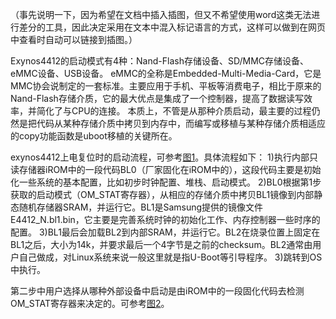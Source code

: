 （事先说明一下，因为希望在文档中插入插图，但又不希望使用word这类无法进行差分的工具，因此决定采用在文本中混入标记语言的方式，这样可以做到在网页中查看时自动可以链接到插图。）

Exynos4412的启动模式有4种：Nand-Flash存储设备、SD/MMC存储设备、eMMC设备、USB设备。
eMMC的全称是Embedded-Multi-Media-Card，它是MMC协会说制定的一套标准。主要应用于手机、平板等消费电子，相比于原来的Nand-Flash存储介质，它的最大优点是集成了一个控制器，提高了数据读写效率，并简化了与CPU的连接。
本质上，不管是从那种介质启动，最主要的过程仍然是把代码从某种存储介质中拷贝到内存中，而编写或移植与某种存储介质相适应的copy功能函数是uboot移植的关键所在。

exynos4412上电复位时的启动流程，可参考<a href="https://github.com/wangdongshi/4412/blob/master/res/4412_boot_sequence.png">图1</a>。具体流程如下：
1)执行内部只读存储器iROM中的一段代码BL0（厂家固化在iROM中的），这段代码主要是初始化一些系统的基本配置，比如初步时钟配置、堆栈、启动模式。
2)BL0根据第1步获取的启动模式（OM_STAT寄存器），从相应的存储介质中拷贝BL1镜像到内部静态随机存储器SRAM，并运行它。BL1是Samsung提供的镜像文件E4412_N.bl1.bin，它主要是完善系统时钟的初始化工作、内存控制器一些时序的配置。
3)BL1最后会加载BL2到内部SRAM，并运行它。BL2在烧录位置上固定在BL1之后，大小为14k，并要求最后一个4字节是之前的checksum。BL2通常由用户自己做成，对Linux系统来说一般这里就是指U-Boot等引导程序。
3)跳转到OS中执行。

第二步中用户选择从哪种外部设备中启动是由iROM中的一段固化代码去检测OM_STAT寄存器来决定的。可参考<a href="https://github.com/wangdongshi/4412/blob/master/res/4412_OM_STAT.JPG">图2</a>。
